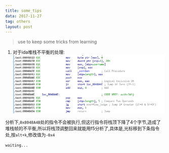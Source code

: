 ```yaml
---
title: some_tips
data: 2017-11-27
tag: others
layout: post
---
```

> use to keep some tricks from learning

1. 对于ida堆栈不平衡的处理:
![ok](https://raw.githubusercontent.com/void0red/Pictures/master/xdsec_bbs/lab0A_2.PNG)

分析下,`0x8048A4B`处的指令不会被执行,但这行指令将栈顶下降了4个字节,造成了堆栈帧的不平衡,所以将栈顶调整回来就能用f5分析了,具体是,光标移到下条指令处,按`alt+k`,修改值为`-0x4`


`waiting...`
